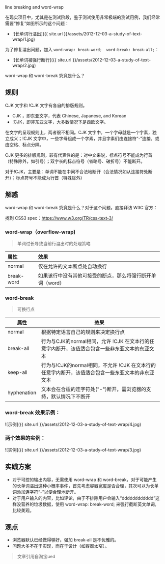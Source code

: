 line breaking and word-wrap

在现实项目中，尤其是在测试阶段，鉴于测试使用非常极端的测试用例，我们经常需要“修复”如图所示的这个问题：

- ![长单词行溢出]({{ site.url }}/assets/2012-12-03-a-study-of-text-wrap/1.jpg)

为了修复溢出问题，加入 `word-wrap: break-word;  word-break: break-all;`：

- ![长单词被强行断行]({{ site.url }}/assets/2012-12-03-a-study-of-text-wrap/2.jpg)

word-wrap 和 word-break 究竟是什么？

## 规则

CJK 文字和 !CJK 文字有各自的排版规则。

- CJK ，即东亚文字，代表 Chinese, Japanese, and Korean
- !CJK，即非东亚文字，大多数情况下是西欧文字。

在文字的呈现规则上，两者很不相同。CJK 文字中，一个字母就是一个字素，独立成义；!CJK 文字中，一些字母组成一个字素，并且字素们由连接符“-”连接，或由空格、标点分隔。

CJK 更多的排版规则，较有代表性的是：对中文来说，标点符号不能成为行首（特殊除外，如引号）；双字长的标点符号（省略号、破折号）不能断开。

对于!CJK，主要是：单词不能在中间不合法地断开（合法情况如从连接符处断开）；标点符号不能成为行首（特殊除外）

## 解惑

word-wrap 和 word-break 究竟是什么？对于这个问题，直接拜访 W3C 官方：

找到 CSS3 spec：https://www.w3.org/TR/css-text-3/

### word-wrap（overflow-wrap)

> 单词过长导致当前行溢出时的处理策略

| 属性         | 效果         |
| :---        | :---          |
| normal      | 仅在允许的文本断点处自动换行 |
| break-word  | 如果该行中没有其他可接受的断点，那么将强行断开单词（word）|

### word-break

> 可换行点

| 属性        | 效果        |
|  ---       |    ---        |
|normal      | 根据特定语言自己的规则来决定换行点|
|break-all   | 行为与CJK的normal相同，允许 !CJK 在文本行的任意字内断开，该值适合包含一些非东亚文本的东亚文本|
|keep-all    | 行为与!CJK的normal相同，不允许 !CJK 在文本行的任意字内断开，该值适合包含一些东亚文本的非东亚文本|
|hyphenation |文本会在合适的连字符处("-")断开，需浏览器的支持，默认情况下不断开|

### word-break 效果示例：
![示例]({{ site.url }}/assets/2012-12-03-a-study-of-text-wrap/4.jpg)

### 两个效果的实例：
![实例]({{ site.url }}/assets/2012-12-03-a-study-of-text-wrap/3.jpg)

## 实践方案

- 对于可控的输出内容，无需使用 word-wrap 和 word-break，对于可能产生的长单词溢出这种小概率事件，首先考虑容器宽度是否合理，其次可以为长单词添加连字符“-”以便合理地断开。
- 对于用户输入的内容，比如评论，由于不排除用户会输入“dddddddddddd”这样没营养的垃圾数据，使用 word-wrap: break-word; 来强行截断英文单词，比较美观。

## 观点

- 浏览器默认已经做得够好，强加 break-all 是不优雅的。
- 问题大多不在于实现，而在于设计（如容器太窄）。

> 文章引用自淘宝ued